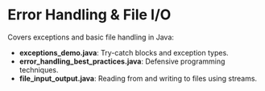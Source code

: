 # Error Handling & File I/O
Covers exceptions and basic file handling in Java:

- **exceptions_demo.java**: Try-catch blocks and exception types.
- **error_handling_best_practices.java**: Defensive programming techniques.
- **file_input_output.java**: Reading from and writing to files using streams.
